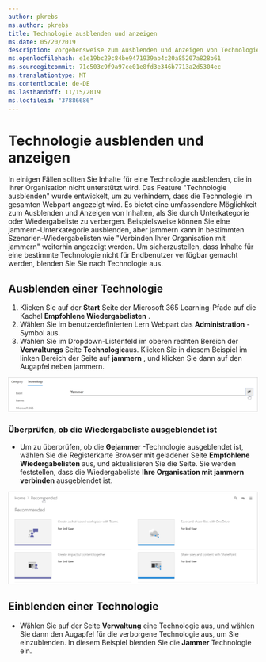 ```yaml
---
author: pkrebs
ms.author: pkrebs
title: Technologie ausblenden und anzeigen
ms.date: 05/20/2019
description: Vorgehensweise zum Ausblenden und Anzeigen von Technologie
ms.openlocfilehash: e1e19bc29c84be9471939ab4c20a85207a828b61
ms.sourcegitcommit: 71c503c9f9a97ce01e8fd3e346b7713a2d5304ec
ms.translationtype: MT
ms.contentlocale: de-DE
ms.lasthandoff: 11/15/2019
ms.locfileid: "37886686"
---
```

# <a name="hide-and-show-technology"></a>Technologie ausblenden und anzeigen

In einigen Fällen sollten Sie Inhalte für eine Technologie ausblenden, die in Ihrer Organisation nicht unterstützt wird. Das Feature "Technologie ausblenden" wurde entwickelt, um zu verhindern, dass die Technologie im gesamten Webpart angezeigt wird. Es bietet eine umfassendere Möglichkeit zum Ausblenden und Anzeigen von Inhalten, als Sie durch Unterkategorie oder Wiedergabeliste zu verbergen. Beispielsweise können Sie eine jammern-Unterkategorie ausblenden, aber jammern kann in bestimmten Szenarien-Wiedergabelisten wie "Verbinden Ihrer Organisation mit jammern" weiterhin angezeigt werden. Um sicherzustellen, dass Inhalte für eine bestimmte Technologie nicht für Endbenutzer verfügbar gemacht werden, blenden Sie Sie nach Technologie aus. 

## <a name="hide-a-technology"></a>Ausblenden einer Technologie

1. Klicken Sie auf der **Start** Seite der Microsoft 365 Learning-Pfade auf die Kachel **Empfohlene Wiedergabelisten** .
2. Wählen Sie im benutzerdefinierten Lern Webpart das **Administration** -Symbol aus.
3. Wählen Sie im Dropdown-Listenfeld im oberen rechten Bereich der **Verwaltungs** Seite **Technologie**aus.
Klicken Sie in diesem Beispiel im linken Bereich der Seite auf **jammern** , und klicken Sie dann auf den Augapfel neben jammern.  

![CG-hidetech. png](media/cg-hidetech.png)

### <a name="verify-the-playlist-is-hidden"></a>Überprüfen, ob die Wiedergabeliste ausgeblendet ist
- Um zu überprüfen, ob die **Gejammer** -Technologie ausgeblendet ist, wählen Sie die Registerkarte Browser mit geladener Seite **Empfohlene Wiedergabelisten** aus, und aktualisieren Sie die Seite. Sie werden feststellen, dass die Wiedergabeliste **Ihre Organisation mit jammern verbinden** ausgeblendet ist. 

![CG-hidetechrefresh. png](media/cg-hidetechrefresh.png)

## <a name="unhide-a-technology"></a>Einblenden einer Technologie

- Wählen Sie auf der Seite **Verwaltung** eine Technologie aus, und wählen Sie dann den Augapfel für die verborgene Technologie aus, um Sie einzublenden. In diesem Beispiel blenden Sie die **Jammer** Technologie ein. 